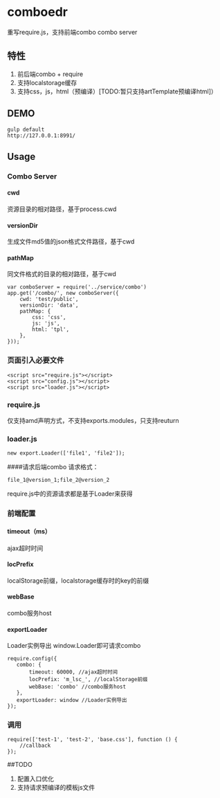 # comboedr
重写require.js，支持前端combo
combo server

##  特性
1. 前后端combo + require
2. 支持localstorage缓存
3. 支持css，js，html（预编译）[TODO:暂只支持artTemplate预编译html]）

##  DEMO

    gulp default
    http://127.0.0.1:8991/

## Usage

### Combo Server

#### cwd 
资源目录的相对路径，基于process.cwd
#### versionDir 
生成文件md5值的json格式文件路径，基于cwd
#### pathMap 
同文件格式的目录的相对路径，基于cwd

    var comboServer = require('../service/combo')
    app.get('/combo/', new comboServer({
        cwd: 'test/public',
        versionDir: 'data',
        pathMap: {
            css: 'css',
            js: 'js',
            html: 'tpl',
        },
    }));


### 页面引入必要文件

    <script src="require.js"></script>
    <script src="config.js"></script>
    <script src="loader.js"></script>

### require.js
仅支持amd声明方式，不支持exports.modules，只支持reuturn

### loader.js

    new export.Loader(['file1', 'file2']);
    
####请求后端combo
请求格式：

    file_1@version_1;file_2@version_2

require.js中的资源请求都是基于Loader来获得

### 前端配置

#### timeout（ms）
ajax超时时间
#### locPrefix
localStorage前缀，localstorage缓存时的key的前缀
#### webBase
combo服务host
#### exportLoader
Loader实例导出
window.Loader即可请求combo

    require.config({
       combo: {
           timeout: 60000, //ajax超时时间
           locPrefix: 'm_lsc_', //localStorage前缀
           webBase: 'combo' //combo服务host
       },
       exportLoader: window //Loader实例导出
    });

### 调用

    require(['test-1', 'test-2', 'base.css'], function () {
        //callback
    });

##TODO

1. 配置入口优化
2. 支持请求预编译的模板js文件
